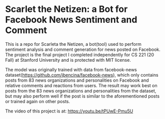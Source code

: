 # Scarlet the Netizen: a Bot for Facebook News Sentiment and Comment
This is a repo for Scarleta the Netizen, a bot(tool) used to perform sentiment analysis and comment generation for news posted on Facebook. The project is the final project I completed independently for CS 221 (20 Fall) at Stanford University and is protected with MIT license.

The model was originally trained with data from facebook-news dataset(https://github.com/jbencina/facebook-news), which only contains posts from 83 news organizations and personalities on Facebook and relative comments and reactions from users. The result may work best on posts from the 83 news organizations and personalities from the dataset, but may also perform well if the post is similar to the aforementioned posts or trained again on other posts.

The video of this project is at: https://youtu.be/tPUwE-Pmu5U
